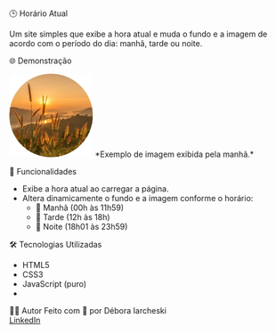 🕒 Horário Atual

Um site simples que exibe a hora atual e muda o fundo e a imagem de acordo com o período do dia: manhã, tarde ou noite.

🌐 Demonstração

<img src="assets/manha.png" alt="manhã" width="150">
*Exemplo de imagem exibida pela manhã.*

🎯 Funcionalidades

- Exibe a hora atual ao carregar a página.
- Altera dinamicamente o fundo e a imagem conforme o horário:
  - 🌅 Manhã (00h às 11h59)
  - 🌇 Tarde (12h às 18h)
  - 🌃 Noite (18h01 às 23h59)

🛠️ Tecnologias Utilizadas

- HTML5
- CSS3
- JavaScript (puro)
- 
👩‍💻 Autor
Feito com 💙 por Débora Iarcheski<br>
[LinkedIn](https://www.linkedin.com/in/debora-iarcheski/)
